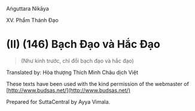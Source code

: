 Aṅguttara Nikāya

XV. Phẩm Thánh Ðạo

# (II) (146) Bạch Ðạo và Hắc Ðạo

> (Như kinh trước, chỉ đổi bạch đạo và hắc đạo)

Translated by: Hòa thượng Thích Minh Châu dịch Việt

These texts have been used with the kind permission of the webmaster of [http://www.budsas.net/](http://www.budsas.net/)

Prepared for SuttaCentral by Ayya Vimala.